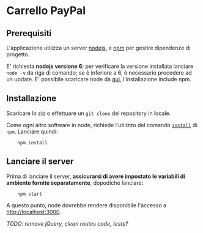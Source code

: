 # Carrello PayPal

## Prerequisiti

L'applicazione utilizza un server [nodejs](https://nodejs.org), e [npm](https://www.npmjs.com/) per gestire dipendenze di progetto.

E' richiesta **nodejs versione 6**; per verificare la versione installata lanciare `node -v` da riga di comando; se è inferiore a 6, è necessario procedere ad un update. E' possibile scaricare node da [qui](https://nodejs.org/en/download/), l'installazione include npm.

## Installazione

Scaricare lo zip o effettuare un `git clone` del repository in locale.

Come ogni altro software in node, richiede l'utilizzo del comando [`install`](https://docs.npmjs.com/cli/install) di `npm`. Lanciare quindi:

        npm install

## Lanciare il server

Prima di lanciare il server, **assicurarsi di avere impostato le variabili di ambiente fornite separatamente**, dopodiché lanciare:

        npm start

A questo punto, node dovrebbe rendere disponibile l'accesso a [http://localhost:3000](http://localhost:3000).

*TODO: remove jQuery, clean routes code, tests?*